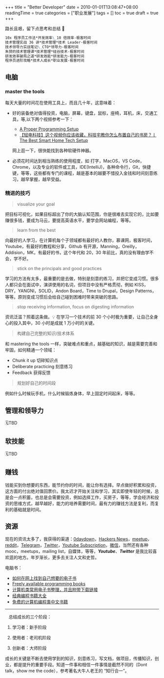 +++
title = "Better Developer"
date = 2010-01-01T13:08:47+08:00
readingTime = true
categories = ["职业发展"]
tags = []
toc = true
draft = true
+++

路长且艰，留下点思考和总结 🤔

<!--more-->

```md
10x 程序员工作法*开发效率\_10 倍效率-极客时间
技术管理实战 36 讲*技术管理*技术 Leader-极客时间
技术领导力实战笔记\_CTO*领导力-极客时间
朱赟的技术管理课*技术管理*硅谷技术-极客时间
研发效率破局之道*研发效能*研发能力-极客时间
程序员进阶攻略*技术人成长*职业发展-极客时间
```

## 电脑

### master the tools

每天大量的时间花在使用工具上，而且几十年，这意味着：

-   好的装备绝对值得投资，电脑，屏幕，键盘，鼠标，座椅，耳机，床，交通工具，等,以下两个视频参考一下：

    -   [A Proper Programming Setup](https://www.youtube.com/watch?v=AEbmDrf8m-k)
    -   [【轻电科技】这个视频你应该收藏，科技宅教你怎么布置自己的书房？丨 The Best Smart Home Tech Setup](https://www.youtube.com/watch?v=W94GFCv00A0)

    网上逛一下，很快能找到各种软硬件神器。

-   必须花时间达到相当熟练的使用程度，如 打字，MacOS，VS Code，Chrome，以及专业的软件或工具，IDE(IntelliJ)，各种命令行，Git，快捷键，等等，这些都有专门的课程，越是基本的越要不惜投入金钱和时间刻意练习，越早掌握，越早受益。

### 精进的技巧

> visualize your goal

把目标可视化，如果目标超出了你的大脑认知范围，你是很难去实现它的，比如要赚很多钱，要成为马云，要提高英语水平，要学会网站编程，等等。

> learn from the best

向最好的人学习，在计算机每个子领域都有最好的人教你，慕课网，极客时间，Youtube，有最好的教程和分享，Github 有开源，Manning，Oreilly，Addision，MK，有最好的书，这个年代和 20，30 年前比，真的没有理由学不会，学不好。

> stick on the principals and good practices

学习的方法有太多，最重要的是去做，特别是刻意的练习，并把它变成习惯。很多人都只会在面试中，演讲使用的名词，但项目中没有严格贯彻，例如 KISS，DRY，YANGNI，SOLID，Andon Board，Time to Drupal，Design Patterns，等等。原则变成习惯后会给自己碰到困难时带来突破的思路。

> stop receiving information, focus on digesting information

资讯泛滥？照着这条做。💡 在学习一个技术的前 30 个小时极为重要，让自己全身心的投入其中，30 小时是成就 1 万小时的关键。

> 构建自己完整的知识/技术体系

和 mastering the tools 一样，突破难点和重点，越基础的知识，越是需要完善和牢固，如何精通一个领域：

-   Chunk it up 切碎知识点
-   Deliberate practicing 刻意练习
-   Feedback 获得反馈

> 规划好自己的时间段

例如什么时候玩手机，什么时候锻炼身体，早上固定时间起床，等等。

## 管理和领导力

🗓TBD

## 软技能

🗓TBD

## 赚钱

钱能买到你想要的东西，能节约你的时间，能让你有选择。早点做好积累和投资，这方面的付出绝对值回票价。我太迟才开始关注和学习，其实即使年轻的时候，总是会一点积蓄，也总是会需要投资，例如选择工作，买房子，等等，学会经济和投资的思维方式，越早越好，能力的培养需要时间，最有力的赚钱方法是复利，而复利的基础就是时间。

## 资源

现在的资讯太多了，我获得的渠道：[0daydown](https://www.0daydown.com/)，[Hackers News](https://news.ycombinator.com/)，[meetup](https://www.meetup.com/)，[reddit](https://www.reddit.com/)，[Telegram](https://telegram.org/)，[Twitter](https://twitter.com/home)，[Youtube Subscription](https://www.youtube.com/feed/channels)，[微信](wechat.com)，当然还有各种 mooc，meetups，mailing list，自媒体，等等，**_Youtube_**、**_Twitter_** 是我比较喜欢逛的地方。年岁渐长，更多去关注人文和史哲。

电脑书：

-   [如何在网上找到自己想要的电子书](https://telegra.ph/findBook-02-12)
-   [Freely available programming books](https://github.com/EbookFoundation/free-programming-books)
-   [计算机类常用电子书整理，并且附带下载链接](https://github.com/iamshuaidi/CS-Book)
-   [经典编程书籍大全](https://github.com/jobbole/awesome-programming-books)
-   [免费的计算机编程类中文书籍](https://github.com/justjavac/free-programming-books-zh_CN)

---

<i class="fas fa-map-marker-alt"></i>&nbsp;&nbsp; 总结成长的三个阶段：

1. 学习者：新手阶段

2. 使用者：老司机阶段

3. 创新者：大师阶段

成长的关键是不断去使用学到的知识，刻意练习，写文档，做项目，传播知识，创业，都是提升的重要手段。知道一件事和相信一件事情是截然不同的（Dont talk，show me the code），参考著名大牛人老王的 “知行合一”。
